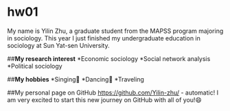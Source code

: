 # hw01

My name is Yilin Zhu, a graduate student from the MAPSS program majoring in sociology.
This year I just finished my undergraduate education in sociology at Sun Yat-sen University.

##**My research interest**
*Economic sociology
*Social network analysis
*Political sociology

##**My hobbies**
*Singing:microphone:
*Dancing:dancer:
*Traveling

##My personal page on GitHub 
https://github.com/Yilin-zhu/ - automatic!
I am very excited to start this new journey on GitHub with all of you!:smile: